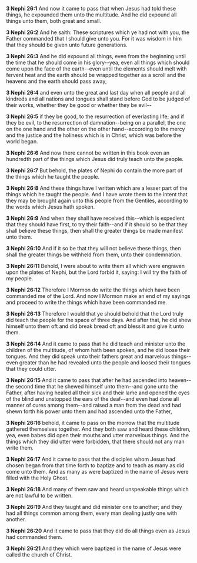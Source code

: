 **3 Nephi 26:1** And now it came to pass that when Jesus had told these things, he expounded them unto the multitude. And he did expound all things unto them, both great and small.

**3 Nephi 26:2** And he saith: These scriptures which ye had not with you, the Father commanded that I should give unto you. For it was wisdom in him that they should be given unto future generations.

**3 Nephi 26:3** And he did expound all things, even from the beginning until the time that he should come in his glory--yea, even all things which should come upon the face of the earth--even until the elements should melt with fervent heat and the earth should be wrapped together as a scroll and the heavens and the earth should pass away,

**3 Nephi 26:4** and even unto the great and last day when all people and all kindreds and all nations and tongues shall stand before God to be judged of their works, whether they be good or whether they be evil--

**3 Nephi 26:5** if they be good, to the resurrection of everlasting life; and if they be evil, to the resurrection of damnation--being on a parallel, the one on the one hand and the other on the other hand--according to the mercy and the justice and the holiness which is in Christ, which was before the world began.

**3 Nephi 26:6** And now there cannot be written in this book even an hundredth part of the things which Jesus did truly teach unto the people.

**3 Nephi 26:7** But behold, the plates of Nephi do contain the more part of the things which he taught the people.

**3 Nephi 26:8** And these things have I written which are a lesser part of the things which he taught the people. And I have wrote them to the intent that they may be brought again unto this people from the Gentiles, according to the words which Jesus hath spoken.

**3 Nephi 26:9** And when they shall have received this--which is expedient that they should have first, to try their faith--and if it should so be that they shall believe these things, then shall the greater things be made manifest unto them.

**3 Nephi 26:10** And if it so be that they will not believe these things, then shall the greater things be withheld from them, unto their condemnation.

**3 Nephi 26:11** Behold, I were about to write them all which were engraven upon the plates of Nephi, but the Lord forbid it, saying: I will try the faith of my people.

**3 Nephi 26:12** Therefore I Mormon do write the things which have been commanded me of the Lord. And now I Mormon make an end of my sayings and proceed to write the things which have been commanded me.

**3 Nephi 26:13** Therefore I would that ye should behold that the Lord truly did teach the people for the space of three days. And after that, he did shew himself unto them oft and did break bread oft and bless it and give it unto them.

**3 Nephi 26:14** And it came to pass that he did teach and minister unto the children of the multitude, of whom hath been spoken, and he did loose their tongues. And they did speak unto their fathers great and marvelous things--even greater than he had revealed unto the people and loosed their tongues that they could utter.

**3 Nephi 26:15** And it came to pass that after he had ascended into heaven--the second time that he shewed himself unto them--and gone unto the Father, after having healed all their sick and their lame and opened the eyes of the blind and unstopped the ears of the deaf--and even had done all manner of cures among them--and raised a man from the dead and had shewn forth his power unto them and had ascended unto the Father,

**3 Nephi 26:16** behold, it came to pass on the morrow that the multitude gathered themselves together. And they both saw and heard these children, yea, even babes did open their mouths and utter marvelous things. And the things which they did utter were forbidden, that there should not any man write them.

**3 Nephi 26:17** And it came to pass that the disciples whom Jesus had chosen began from that time forth to baptize and to teach as many as did come unto them. And as many as were baptized in the name of Jesus were filled with the Holy Ghost.

**3 Nephi 26:18** And many of them saw and heard unspeakable things which are not lawful to be written.

**3 Nephi 26:19** And they taught and did minister one to another; and they had all things common among them, every man dealing justly one with another.

**3 Nephi 26:20** And it came to pass that they did do all things even as Jesus had commanded them.

**3 Nephi 26:21** And they which were baptized in the name of Jesus were called the church of Christ.

